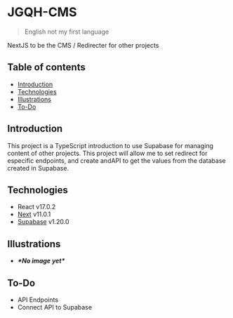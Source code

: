 # JGQH-CMS
> English not my first language

NextJS to be the CMS / Redirecter for other projects

## Table of contents
- [Introduction](#introduction)
- [Technologies](#technologies)
- [Illustrations](#illustrations)
- [To-Do](#to-do)

## Introduction
This project is a TypeScript introduction to use Supabase for managing content of other projects. This project will allow me to set redirect for especific endpoints, and create andAPI to get the values from the database created in Supabase.

## Technologies
- React v17.0.2
- [Next](https://www.npmjs.com/package/next) v11.0.1
- [Supabase](https://www.npmjs.com/package/@supabase/supabase-js) v1.20.0
## Illustrations
- ***\*No image yet\****

## To-Do
- API Endpoints
- Connect API to Supabase